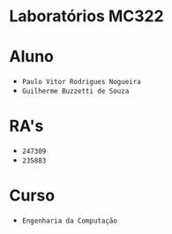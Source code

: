 # Laboratórios MC322

# Aluno
* `Paulo Vitor Rodrigues Nogueira`
* `Guilherme Buzzetti de Souza`

# RA's
* `247309`
* `235883`

# Curso
* `Engenharia da Computação`
